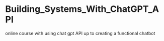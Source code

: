 # Building_Systems_With_ChatGPT_API
online course with using chat gpt API up to creating a functional chatbot

